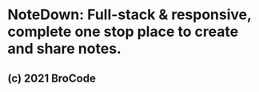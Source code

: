 # NoteDown: Full-stack & responsive, complete one stop place to create and share notes. 


## (c) 2021 BroCode
